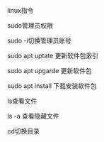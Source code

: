 linux指令



sudo管理员权限

sudo -i切换管理员账号

sudo apt uptate  更新软件包索引

sudo apt  upgarde 更新软件包

sudo apt install 下载安装软件包



ls查看文件

ls -a 查看隐藏文件

cd切换目录




